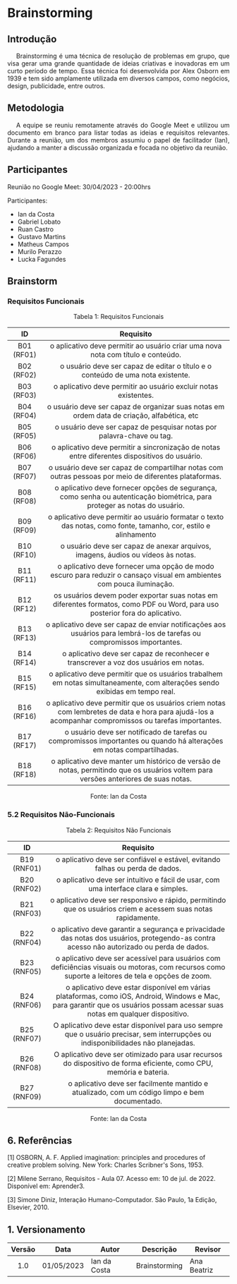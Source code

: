 # Brainstorming

## Introdução
<p style="text-indent: 20px; text-align: justify">
Brainstorming é uma técnica de resolução de problemas em grupo, que visa gerar uma grande quantidade de ideias criativas e inovadoras em um curto período de tempo. Essa técnica foi desenvolvida por Alex Osborn em 1939 e tem sido amplamente utilizada em diversos campos, como negócios, design, publicidade, entre outros.
</p>

## Metodologia
<p style="text-indent: 20px; text-align: justify">
A equipe se reuniu remotamente através do Google Meet e utilizou um documento em branco para listar todas as ideias e requisitos relevantes. Durante a reunião, um dos membros assumiu o papel de facilitador (Ian), ajudando a manter a discussão organizada e focada no objetivo da reunião.
</p>

## Participantes
Reunião no Google Meet: 30/04/2023 - 20:00hrs

Participantes:

- Ian da Costa
- Gabriel Lobato
- Ruan Castro
- Gustavo Martins
- Matheus Campos
- Murilo Perazzo
- Lucka Fagundes


## Brainstorm

### Requisitos Funcionais

<div style="text-align: center">
<p>Tabela 1: Requisitos Funcionais</p>
</div>

| ID    | Requisito | 
| :-:   | :--------: |
|     B01 (RF01)      | o aplicativo deve permitir ao usuário criar uma nova nota com título e conteúdo.                                                                       |
|     B02 (RF02)      | o usuário deve ser capaz de editar o título e o conteúdo de uma nota existente.                                                                                                       |
|     B03 (RF03)      | o aplicativo deve permitir ao usuário excluir notas existentes.                                                                 |
|     B04 (RF04)     | o usuário deve ser capaz de organizar suas notas em ordem data de criação, alfabética, etc |
| B05 (RF05) | o usuário deve ser capaz de pesquisar notas por palavra-chave ou tag. |
| B06 (RF06) |  o aplicativo deve permitir a sincronização de notas entre diferentes dispositivos do usuário. | 
| B07 (RF07) |  o usuário deve ser capaz de compartilhar notas com outras pessoas por meio de diferentes plataformas.|
|     B08 (RF08)      | o aplicativo deve fornecer opções de segurança, como senha ou autenticação biométrica, para proteger as notas do usuário.                                  |
|      B09 (RF09)     | o aplicativo deve permitir ao usuário formatar o texto das notas, como fonte, tamanho, cor, estilo e alinhamento                     |
| B10 (RF10) | o usuário deve ser capaz de anexar arquivos, imagens, áudios ou vídeos às notas. |
| B11 (RF11) |  o aplicativo deve fornecer uma opção de modo escuro para reduzir o cansaço visual em ambientes com pouca iluminação.|
| B12 (RF12) | os usuários devem poder exportar suas notas em diferentes formatos, como PDF ou Word, para uso posterior fora do aplicativo. |
| B13 (RF13) | o aplicativo deve ser capaz de enviar notificações aos usuários para lembrá-los de tarefas ou compromissos importantes. |
| B14 (RF14)| o aplicativo deve ser capaz de reconhecer e transcrever a voz dos usuários em notas.|
|     B15 (RF15)      | o aplicativo deve permitir que os usuários trabalhem em notas simultaneamente, com alterações sendo exibidas em tempo real.                                                           |
| B16 (RF16) | o aplicativo deve permitir que os usuários criem notas com lembretes de data e hora para ajudá-los a acompanhar compromissos ou tarefas importantes.|
| B17 (RF17) | o usuário deve ser notificado de tarefas ou compromissos importantes ou quando há alterações em notas compartilhadas.|
| B18 (RF18) | o aplicativo deve manter um histórico de versão de notas, permitindo que os usuários voltem para versões anteriores de suas notas.|
<div style="text-align: center">
<p>Fonte: Ian da Costa</p>
</div>

### 5.2 Requisitos Não-Funcionais

<div style="text-align: center">
<p>Tabela 2: Requisitos Não Funcionais</p>
</div>

| ID     | Requisito | 
| :-:    | :--------: |
|     B19 (RNF01)      | o aplicativo deve ser confiável e estável, evitando falhas ou perda de dados.                                               |
|     B20 (RNF02)      | o aplicativo deve ser intuitivo e fácil de usar, com uma interface clara e simples.                                                       |
|     B21 (RNF03)      | o aplicativo deve ser responsivo e rápido, permitindo que os usuários criem e acessem suas notas rapidamente.                                                                         |
|     B22 (RNF04)    | o aplicativo deve garantir a segurança e privacidade das notas dos usuários, protegendo-as contra acesso não autorizado ou perda de dados.                                                           |
|      B23 (RNF05)      | o aplicativo deve ser acessível para usuários com deficiências visuais ou motoras, com recursos como suporte a leitores de tela e opções de zoom.                  |
|     B24 (RNF06)      | o aplicativo deve estar disponível em várias plataformas, como iOS, Android, Windows e Mac, para garantir que os usuários possam acessar suas notas em qualquer dispositivo.                    |
|     B25 (RNF07)     | O aplicativo deve estar disponível para uso sempre que o usuário precisar, sem interrupções ou indisponibilidades não planejadas.|
|     B26 (RNF08)     | O aplicativo deve ser otimizado para usar recursos do dispositivo de forma eficiente, como CPU, memória e bateria.|
|     B27 (RNF09)     | o aplicativo deve ser facilmente mantido e atualizado, com um código limpo e bem documentado.|
<div style="text-align: center">
<p>Fonte: Ian da Costa</p>
</div>


## 6. Referências
[1] OSBORN, A. F. Applied imagination: principles and procedures of creative problem solving. New York: Charles Scribner's Sons, 1953.

[2] Milene Serrano, Requisitos - Aula 07. Acesso em: 10 de jul. de 2022. Disponível em: Aprender3.

[3] Simone Diniz, Interação Humano-Computador. São Paulo, 1a Edição, Elsevier, 2010.

## 1. Versionamento
| Versão | Data       | Autor                         | Descrição                    | Revisor        |
|:------:| ---------- | ----------------------------- | ---------------------------- | -------------- |
|  1.0   | 01/05/2023 | Ian da Costa | Brainstorming        | Ana Beatriz   |

